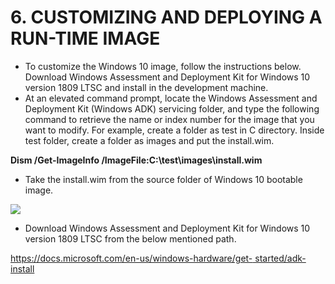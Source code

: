 # 6.	CUSTOMIZING AND DEPLOYING A RUN-TIME IMAGE

* To customize the Windows 10 image, follow the instructions below. Download Windows Assessment and Deployment Kit for Windows 10 version 1809 LTSC and install in the development machine.
* At an elevated command prompt, locate the Windows Assessment and Deployment Kit (Windows ADK) servicing folder, and type the following command to retrieve the name or index number for the image that you want to modify. For example, create a folder as test in C directory. Inside test folder, create a folder as images and put the install.wim.

&#x20;          **Dism /Get-ImageInfo /ImageFile:C:\test\images\install.wim**

* Take the install.wim from the source folder of Windows 10 bootable image.

![](broken-reference)

* Download Windows Assessment and Deployment Kit for Windows 10 version 1809 LTSC from the below mentioned path.

&#x20;       [https://docs.microsoft.com/en-us/windows-hardware/get-   started/adk-install](https://docs.microsoft.com/en-us/windows-hardware/get-started/adk-install)

&#x20;    &#x20;

